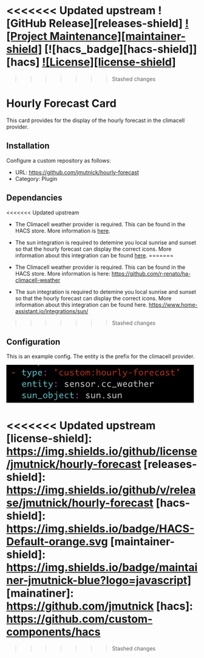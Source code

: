 <<<<<<< Updated upstream
![GitHub Release][releases-shield]
[![Project Maintenance][maintainer-shield]](maintainer)
[![hacs_badge][hacs-shield]][hacs]
[![License][license-shield]](LICENSE)
=======
>>>>>>> Stashed changes
# Hourly Forecast Card

This card provides for the display of the hourly forecast in the climacell provider.

## Installation
Configure a custom repository as follows:
* URL: https://github.com/jmutnick/hourly-forecast
* Category: Plugin

## Dependancies
<<<<<<< Updated upstream
* The Climacell weather provider is required.  This can be found in the HACS store.  More information is [here](https://github.com/r-renato/ha-climacell-weather).

* The sun integration is required to detemine you local sunrise and sunset so that the hourly forecast can display the correct icons.  More information about this integration can be found [here](https://www.home-assistant.io/integrations/sun/).
=======
* The Climacell weather provider is required.  This can be found in the HACS store.  More information is here:  https://github.com/r-renato/ha-climacell-weather

* The sun integration is required to detemine you local sunrise and sunset so that the hourly forecast can display the correct icons.  More information about this integration can be found here.  https://www.home-assistant.io/integrations/sun/
>>>>>>> Stashed changes

## Configuration

This is an example config.  The entity is the prefix for the climacell provider.

![config](config.png)

<<<<<<< Updated upstream
[license-shield]: https://img.shields.io/github/license/jmutnick/hourly-forecast
[releases-shield]: https://img.shields.io/github/v/release/jmutnick/hourly-forecast
[hacs-shield]: https://img.shields.io/badge/HACS-Default-orange.svg
[maintainer-shield]: https://img.shields.io/badge/maintainer-jmutnick-blue?logo=javascript]
[mainatiner]: https://github.com/jmutnick
[hacs]: https://github.com/custom-components/hacs
=======
>>>>>>> Stashed changes
